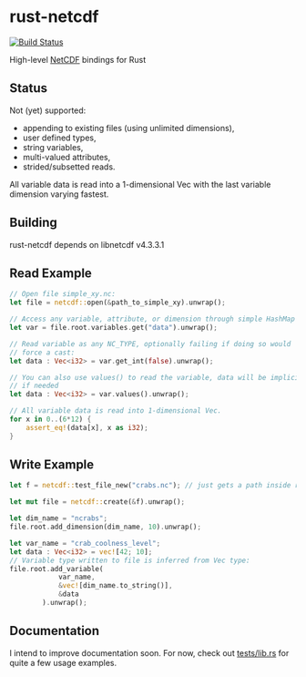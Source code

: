 # rust-netcdf

[![Build Status](https://travis-ci.org/mhiley/rust-netcdf.svg?branch=master)](https://travis-ci.org/mhiley/rust-netcdf)

High-level [NetCDF](http://www.unidata.ucar.edu/software/netcdf/) bindings for Rust

## Status

Not (yet) supported:

* appending to existing files (using unlimited dimensions),
* user defined types,
* string variables,
* multi-valued attributes,
* strided/subsetted reads. 

All variable data is read into a 1-dimensional Vec with the last variable dimension varying fastest.

## Building

rust-netcdf depends on libnetcdf v4.3.3.1

## Read Example

```Rust
// Open file simple_xy.nc:
let file = netcdf::open(&path_to_simple_xy).unwrap();

// Access any variable, attribute, or dimension through simple HashMap's:
let var = file.root.variables.get("data").unwrap();

// Read variable as any NC_TYPE, optionally failing if doing so would
// force a cast:
let data : Vec<i32> = var.get_int(false).unwrap();

// You can also use values() to read the variable, data will be implicitly casted
// if needed
let data : Vec<i32> = var.values().unwrap();

// All variable data is read into 1-dimensional Vec.
for x in 0..(6*12) {
    assert_eq!(data[x], x as i32);
}
```

## Write Example

```Rust
let f = netcdf::test_file_new("crabs.nc"); // just gets a path inside repo

let mut file = netcdf::create(&f).unwrap();

let dim_name = "ncrabs";
file.root.add_dimension(dim_name, 10).unwrap();

let var_name = "crab_coolness_level";
let data : Vec<i32> = vec![42; 10];
// Variable type written to file is inferred from Vec type:
file.root.add_variable(
            var_name, 
            &vec![dim_name.to_string()],
            &data
        ).unwrap();
```

## Documentation

I intend to improve documentation soon. For now, check out [tests/lib.rs](https://github.com/mhiley/rust-netcdf/blob/master/tests/lib.rs) for quite a few usage examples.
